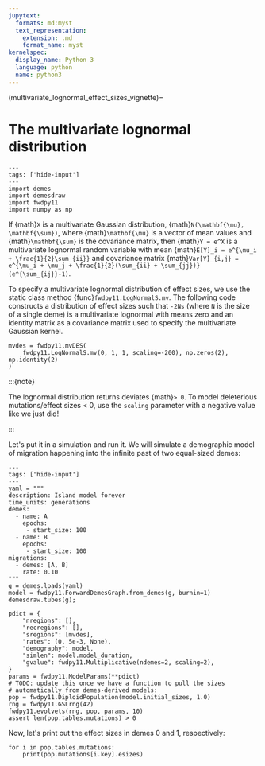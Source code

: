 ```yaml
---
jupytext:
  formats: md:myst
  text_representation:
    extension: .md
    format_name: myst
kernelspec:
  display_name: Python 3
  language: python
  name: python3
---
```


(multivariate_lognormal_effect_sizes_vignette)=

# The multivariate lognormal distribution

```{code-cell} python
---
tags: ['hide-input']
---
import demes
import demesdraw
import fwdpy11
import numpy as np
```

If {math}`X` is a multivariate Gaussian distribution, {math}`N(\mathbf{\mu}, \mathbf{\sum})`, where {math}`\mathbf{\mu}` is a vector of mean values and
{math}`\mathbf{\sum}` is the covariance matrix, then {math}`Y = e^X` is a
multivariate lognormal random variable with mean {math}`E[Y]_i = e^{\mu_i + \frac{1}{2}\sum_{ii}}` and covariance matrix {math}`Var[Y]_{i,j} = e^{\mu_i + \mu_j + \frac{1}{2}(\sum_{ii} + \sum_{jj})}(e^{\sum_{ij}}-1)`.

To specify a multivariate lognormal distribution of effect sizes, we use
the static class method {func}`fwdpy11.LogNormalS.mv`.  The following code
constructs a distribution of effect sizes such that `-2Ns` (where `N` is the
size of a single deme) is a multivariate lognormal with means zero and an
identity matrix as a covariance matrix used to specify the multivariate
Gaussian kernel.

```{code-cell} python
mvdes = fwdpy11.mvDES(
    fwdpy11.LogNormalS.mv(0, 1, 1, scaling=-200), np.zeros(2), np.identity(2)
)
```

:::{note}

The lognormal distribution returns deviates {math}`> 0`.
To model deleterious mutations/effect sizes < 0, use the
`scaling` parameter with a negative value like we just did!

:::

Let's put it in a simulation and run it.
We will simulate a demographic model of migration happening into the infinite past of two equal-sized demes:

```{code-cell}python
---
tags: ['hide-input']
---
yaml = """
description: Island model forever
time_units: generations
demes:
  - name: A
    epochs:
     - start_size: 100
  - name: B
    epochs:
     - start_size: 100
migrations:
  - demes: [A, B]
    rate: 0.10
"""
g = demes.loads(yaml)
model = fwdpy11.ForwardDemesGraph.from_demes(g, burnin=1)
demesdraw.tubes(g);
```

```{code-cell} python
pdict = {
    "nregions": [],
    "recregions": [],
    "sregions": [mvdes],
    "rates": (0, 5e-3, None),
    "demography": model,
    "simlen": model.model_duration,
    "gvalue": fwdpy11.Multiplicative(ndemes=2, scaling=2),
}
params = fwdpy11.ModelParams(**pdict)
# TODO: update this once we have a function to pull the sizes
# automatically from demes-derived models:
pop = fwdpy11.DiploidPopulation(model.initial_sizes, 1.0)
rng = fwdpy11.GSLrng(42)
fwdpy11.evolvets(rng, pop, params, 10)
assert len(pop.tables.mutations) > 0
```

Now, let's print out the effect sizes in demes 0 and 1, respectively:

```{code-cell} python
for i in pop.tables.mutations:
    print(pop.mutations[i.key].esizes)
```
